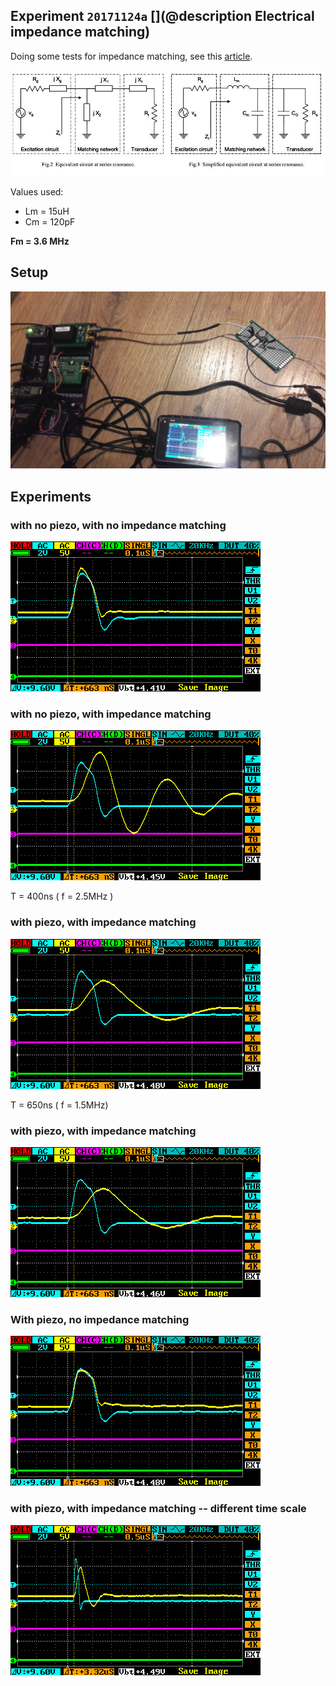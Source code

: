 ## Experiment `20171124a` [](@description Electrical impedance matching)

Doing some tests for impedance matching, see this [article](/include/impedance/1-s2.0-S1875389210001331-main.pdf).

![](/cletus/IMN/imn.jpg)

Values used: 

* Lm = 15uH
* Cm = 120pF

__Fm = 3.6 MHz__

## Setup

![](/cletus/IMN/20171124_222636.jpg)

## Experiments

### with no piezo, with no impedance matching

![](/cletus/IMN/o_empty.png)

### with no piezo, with impedance matching

![](/cletus/IMN/o_LC.png)

T = 400ns ( f = 2.5MHz )

### with piezo, with impedance matching

![](/cletus/IMN/o_w_IMN.png)

T = 650ns ( f = 1.5MHz)

### with piezo, with impedance matching

![](/cletus/IMN/o_LC-loaded.png)
 
### With piezo, no impedance matching

![](/cletus/IMN/o_no_IMN.png)


### with piezo, with impedance matching -- different time scale

![](/cletus/IMN/o_w_IMN-time2.png)





